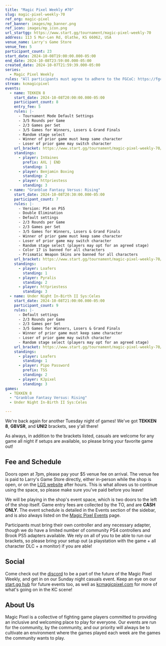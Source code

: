 ```yaml
---
title: "Magic Pixel Weekly #70"
slug: magic-pixel-weekly-70
ref_org: magic-pixel
ref_banner: images/mp_banner.png
ref_icon: images/mp_icon.png
url_startgg: https://www.start.gg/tournament/magic-pixel-weekly-70
address: 113 S Mur-Len Rd, Olathe, KS 66062, USA
venue_name: Larry's Game Store
venue_fee: 5
participant_count: 23
start_date: 2024-10-08T19:00:00.000-05:00
end_date: 2024-10-08T23:59:00.000-05:00
created_date: 2024-10-07T21:59:39.000-05:00
series:
  - Magic Pixel Weekly
rules: "All participants must agree to adhere to the FGCoC: https://fgcoc.com/"
stream: kcmagicpixel
events:
  - name: TEKKEN 8
    start_date: 2024-10-08T20:00:00.000-05:00
    participant_count: 8
    entry_fee: 5
    rules: |-
      - Tournament Mode Default Settings
      - 3/5 Rounds per Game
      - 2/3 Games per Set
      - 3/5 Games for Winners, Losers & Grand Finals
      - Random stage select
      - Winner of prior game must keep same character
      - Loser of prior game may switch character
    url_bracket: https://www.start.gg/tournament/magic-pixel-weekly-70/events/tekken-8/brackets/1785079/2641830
    standings:
      - player: InVaines
        prefix: AXL | END
        standing: 1
      - player: Benjamin Boxing
        standing: 2
      - player: httpriestess
        standing: 3
  - name: "Granblue Fantasy Versus: Rising"
    start_date: 2024-10-08T20:30:00.000-05:00
    participant_count: 7
    rules: |-
      - Version: PS4 on PS5
      - Double Elimination
      - Default settings
      - 2/3 Rounds per Game
      - 2/3 Games per Set
      - 3/5 Games for Winners, Losers & Grand Finals
      - Winner of prior game must keep same character
      - Loser of prior game may switch character
      - Random stage select (players may opt for an agreed stage)
      - Color 17 is banned for all characters
      - Prismatic Weapon Skins are banned for all characters
    url_bracket: https://www.start.gg/tournament/magic-pixel-weekly-70/events/granblue-fantasy-versus-rising/brackets/1785078/2641829
    standings:
      - player: Loafers
        standing: 1
      - player: Pyralis
        standing: 2
      - player: httpriestess
        standing: 3
  - name: Under Night In-Birth II Sys:Celes
    start_date: 2024-10-08T21:00:00.000-05:00
    participant_count: 9
    rules: |-
      - Default settings
      - 2/3 Rounds per Game
      - 2/3 Games per Set
      - 3/5 Games for Winners, Losers & Grand Finals
      - Winner of prior game must keep same character
      - Loser of prior game may switch character
      - Random stage select (players may opt for an agreed stage)
    url_bracket: https://www.start.gg/tournament/magic-pixel-weekly-70/events/under-night-in-birth-ii-sys-celes/brackets/1785080/2641831
    standings:
      - player: Loafers
        standing: 1
      - player: Pipo Password
        prefix: TSS
        standing: 2
      - player: KJpixel
        standing: 3
games:
  - TEKKEN 8
  - "Granblue Fantasy Versus: Rising"
  - Under Night In-Birth II Sys:Celes

---
```


We're back again for another Tuesday night of games! We've got **TEKKEN 8**, **GBVSR**, and **UNI2** brackets, see y'all there!

As always, in addition to the brackets listed, casuals are welcome for any game all night if setups are available, so please bring your favorite game out! 

## Fee and Schedule

Doors open at 7pm, please pay your $5 venue fee on arrival. The venue fee is paid to Larry's Game Store directly, either in-person while the shop is open, or on the [LGS website](https://www.larrysgamestore.com/products/kc-magic-pixel-5) after hours. This is what allows us to continue using the space, so please make sure you've paid before you leave!

We will be playing in the shop's event space, which is two doors to the left of the shop itself. Game entry fees are collected by the TO, and are **CASH ONLY**. The event schedule is detailed in the Events section of the sidebar, and is also always listed on the [Magic Pixel Events](https://kcmagicpixel.com/events/) page.

Participants must bring their own controller and any necessary adapter, though we do have a limited number of community PS4 controllers and Brook PS5 adapters available. We rely on all of you to be able to run our brackets, so please bring your setup out (a playstation with the game + all character DLC + a monitor) if you are able!  

## Social

Come check out the [discord](https://discord.gg/jkmn6CVrrQ) to be a part of the future of the Magic Pixel Weekly, and get in on our Sunday night casuals event. Keep an eye on our [start.gg hub](https://www.start.gg/hub/magic-pixel) for future events too, as well as [kcmagicpixel.com](https://kcmagicpixel.com) for more of what's going on in the KC scene!

## About Us

Magic Pixel is a collective of fighting game players committed to providing an inclusive and welcoming place to play for everyone. Our events are run for the community, by the community, and our priority will always be to cultivate an environment where the games played each week are the games the community wants to play.
  